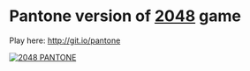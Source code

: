 Pantone version of [2048](http://gabrielecirulli.github.io/2048/) game
========================================================================

Play here: http://git.io/pantone

[![2048 PANTONE](http://oi58.tinypic.com/1zwzv41.jpg)](http://git.io/pantone)